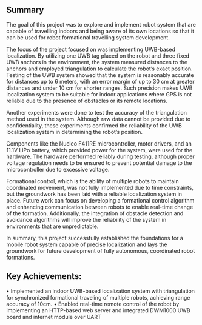 ## Summary
The goal of this project was to explore and implement robot system that are capable of travelling indoors and being aware of its own locations so that it can be used for robot formational travelling system development. 

The focus of the project focused on was implementing UWB-based localization. By utilizing one UWB tag placed on the robot and three fixed UWB anchors in the environment, the system measured distances to the anchors and employed triangulation to calculate the robot’s exact position. Testing of the UWB system showed that the system is reasonably accurate for distances up to 6 meters, with an error margin of up to 30 cm at greater distances and under 10 cm for shorter ranges. Such precision makes UWB localization system to be suitable for indoor applications where GPS is not reliable due to the presence of obstacles or its remote locations. 

Another experiments were done to test the accuracy of the triangulation method used in the system. Although raw data cannot be provided due to confidentiality, these experiments confirmed the reliability of the UWB localization system in determining the robot’s position.

Components like the Nucleo F411RE microcontroller, motor drivers, and an 11.1V LiPo battery, which provided power for the system, were used for the hardware. The hardware performed reliably during testing, although proper voltage regulation needs to be ensured to prevent potential damage to the microcontroller due to excessive voltage. 

Formational control, which is the ability of multiple robots to maintain coordinated movement, was not fully implemented due to time constraints, but the groundwork has been laid with a reliable localization system in place. Future work can focus on developing a formational control algorithm and enhancing communication between robots to enable real-time change of the formation. Additionally, the integration of obstacle detection and avoidance algorithms will improve the reliability of the system in environments that are unpredictable.

In summary, this project successfully established the foundations for a mobile robot system capable of precise localization and lays the groundwork for future development of fully autonomous, coordinated robot formations.

## Key Achievements: 
• Implemented an indoor UWB-based localization system with triangulation for synchronized formational traveling of multiple robots, achieving range accuracy of 10cm.
• Enabled real-time remote control of the robot by implementing an HTTP-based web server and integrated DWM1000 UWB board and internet module over UART
